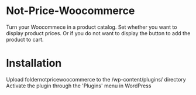 Not-Price-Woocommerce
=====================

Turn your Woocommece in a product catalog. Set whether you want to display product prices. Or if you do not want to display the button to add the product to cart.

Installation
=====================

Upload foldernotpricewoocommerce to the /wp-content/plugins/ directory
Activate the plugin through the 'Plugins' menu in WordPress


